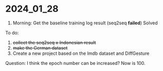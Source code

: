 # 2024_01_28

1. Morning: Get the baseline training log result (seq2seq  **failed**) Solved









To do: 

1. ~~collect the seq2seq x Indonesian result~~
2. ~~make the German dataset~~
3. Create a new project based on the lmdb dataset and DiffGesture









Question: I think the epoch number can be increased? Now is 100.
